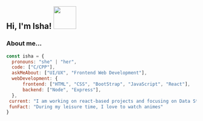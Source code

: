 <h2> Hi, I'm Isha! <img src="https://media.giphy.com/media/kBZ212yGzFaxgkSIKW/giphy.gif" width="60"></h2>
<!-- <img align='right' src="https://media.giphy.com/media/ieyl9zmCjO4b4t6qoY/giphy.gif" width="230"> -->
<!-- <p><em>Innovative problem-solver with a knack for finding creative solutions. <br> -->
<!-- <img src="https://media.giphy.com/media/l1J9wQIaj0He3bTSU/giphy.gif" width="30">  -->

### About me...  

```javascript
const isha = {
  pronouns: "she" | "her",
  code: ["C/CPP"],
  askMeAbout: ["UI/UX", "Frontend Web Development"],
  webDevelopment: {
      frontend: ["HTML", "CSS", "BootStrap", "JavaScript", "React"],
      backend: ["Node", "Express"],
  },
 current: "I am working on react-based projects and focusing on Data Structures",
 funFact: "During my leisure time, I love to watch animes"
}
```
<!-- <br>
<b>Reach out to me:</b></em></p> -->
<!-- 
[![Github](https://img.shields.io/badge/GitHub-100000?style=for-the-badge&logo=github&logoColor=white)](https://github.com/falselunatic) -->
<!-- [![LinkedIn](https://img.shields.io/badge/LinkedIn-0077B5?style=for-the-badge&logo=linkedin&logoColor=white)](https://www.linkedin.com/in/falselunatic/) -->
<!-- [![Instagram](https://img.shields.io/badge/Instagram-E4405F?style=for-the-badge&logo=instagram&logoColor=white)](https://www.instagram.com/ -->
<!-- [![Twitter](https://img.shields.io/badge/Twitter-1DA1F2?style=for-the-badge&logo=twitter&logoColor=white)](https://twitter.com/) -->
